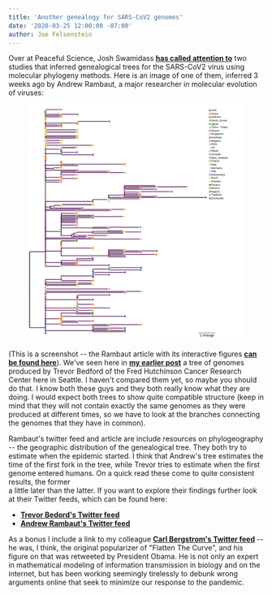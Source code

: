 ```yaml
---
title: 'Another genealogy for SARS-CoV2 genomes'
date: '2020-03-25 12:00:00 -07:00'
author: Joe Felsenstein
---
```

Over at Peaceful Science, Josh Swamidass <a href="https://discourse.peacefulscience.org/t/phylodynamics-and-phylogeography-of-ncov-2019/10012"><strong>has called attention to</strong></a>
two studies that inferred genealogical trees for the SARS-CoV2 virus using molecular phylogeny methods.  Here is an image
of one of them, inferred 3 weeks ago by Andrew Rambaut, a major researcher in molecular evolution of viruses:
<figure>
<img src="/uploads/2020/RambautScreenshot.png" />
</figure>
(This is a screenshot -- the Rambaut article with its interactive figures <a href="http://virological.org/t/phylodynamic-analysis-176-genomes-6-mar-2020/356"><strong>can be found here</strong></a>).
<!--more-->
We've seen here in <a href="https://pandasthumb.org/archives/2020/03/Evolutionary-biology-in-real-time.html"><strong>my earlier post</strong></a> a tree of genomes produced by Trevor Bedford of the Fred Hutchinson Cancer Research Center
here in Seattle.  I haven't compared them yet, so maybe you should do that.  I know both these guys and they both really know
what they are doing.  I would expect both trees to show quite compatible structure (keep in mind that they will not contain exactly
the same genomes as they were produced at different times, so we have to look at the branches connecting the genomes that they have
in common).

Rambaut's twitter feed and article are include resources on phylogeography -- the geographic distribution of the genealogical tree.
They both try to estimate when the epidemic started.  I think that Andrew's tree estimates the time of the first fork in the tree,
while Trevor tries to estimate when the first genome entered humans.  On a quick read these come to quite consistent results, the former  
a little later than the latter.  If
you want to explore their findings further look at their Twitter feeds, which can be found here: 
<ul>
  <li> <a href="https://twitter.com/trvrb"><strong>Trevor Bedord's Twitter feed</strong></a></li>
  <li> <a href="https://twitter.com/arambaut"><strong>Andrew Rambaut's Twitter feed</strong></a></li>
</ul>
As a bonus I include a link to my colleague <a href="https://twitter.com/CT_Bergstrom"><strong>Carl Bergstrom's Twitter feed</strong></a> -- he was, I think,
the original popularizer of "Flatten The Curve", and his figure on that was retweeted by President Obama.  He is not only an expert
in mathematical modeling of information transmission in biology and on the internet, but has been working seemingly tirelessly to debunk wrong arguments online 
that seek to minimize our response to the pandemic.
